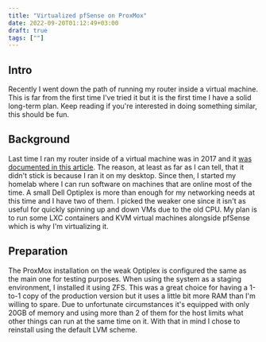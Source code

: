 ```yaml
---
title: "Virtualized pfSense on ProxMox"
date: 2022-09-20T01:12:49+03:00
draft: true
tags: [""]
---
```


## Intro
Recently I went down the path of running my router inside a virtual machine.
This is far from the first time I've tried it but it is the first time I have a solid long-term plan.
Keep reading if you're interested in doing something similar, this should be fun.

## Background
Last time I ran my router inside of a virtual machine was in 2017 and it [was documented in this article](https://passthroughpo.st/using-vfio-turn-destkop-router/).
The reason, at least as far as I can tell, that it didn't stick is because I ran it on my desktop.
Since then, I started my homelab where I can run software on machines that are online most of the time.
A small Dell Optiplex is more than enough for my networking needs at this time and I have two of them.
I picked the weaker one since it isn't as useful for quickly spinning up and down VMs due to the old CPU.
My plan is to run some LXC containers and KVM virtual machines alongside pfSense which is why I'm virtualizing it.

## Preparation
The ProxMox installation on the weak Optiplex is configured the same as the main one for testing purposes.
When using the system as a staging environment, I installed it using ZFS.
This was a great choice for having a 1-to-1 copy of the production version but it uses a little bit more RAM than I'm willing to spare.
Due to unfortunate circumstances it's equipped with only 20GB of memory and using more than 2 of them for the host limits what other things can run at the same time on it.
With that in mind I chose to reinstall using the default LVM scheme.
